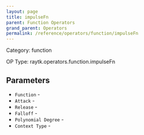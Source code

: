 ```yaml
---
layout: page
title: impulseFn
parent: Function Operators
grand_parent: Operators
permalink: /reference/operators/function/impulseFn
---
```


Category: function

OP Type: raytk.operators.function.impulseFn

## Parameters

* `Function` - 
* `Attack` - 
* `Release` - 
* `Falloff` - 
* `Polynomial Degree` - 
* `Context Type` -
